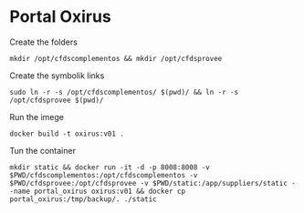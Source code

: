 # Portal Oxirus


Create the folders
```
mkdir /opt/cfdscomplementos && mkdir /opt/cfdsprovee
```

Create the symbolik links
```
sudo ln -r -s /opt/cfdscomplementos/ $(pwd)/ && ln -r -s /opt/cfdsprovee $(pwd)/
```

Run the imege
```
docker build -t oxirus:v01 .
```

Tun the container
```
mkdir static && docker run -it -d -p 8008:8008 -v $PWD/cfdscomplementos:/opt/cfdscomplementos -v $PWD/cfdsprovee:/opt/cfdsprovee -v $PWD/static:/app/suppliers/static --name portal_oxirus oxirus:v01 && docker cp portal_oxirus:/tmp/backup/. ./static
```
